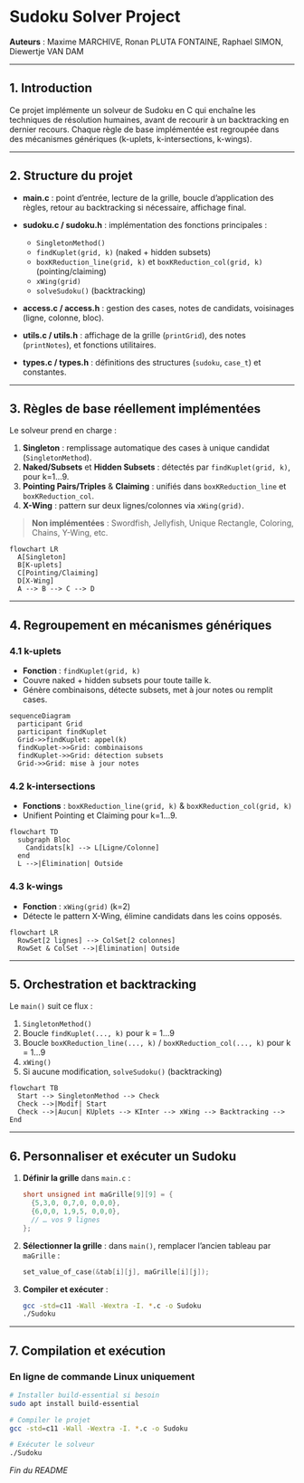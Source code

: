 # Sudoku Solver Project

**Auteurs** : Maxime MARCHIVE, Ronan PLUTA FONTAINE, Raphael SIMON, Diewertje VAN DAM 

---

## 1. Introduction

Ce projet implémente un solveur de Sudoku en C qui enchaîne les techniques de résolution humaines, avant de recourir à un backtracking en dernier recours. Chaque règle de base implémentée est regroupée dans des mécanismes génériques (k-uplets, k-intersections, k-wings).

---

## 2. Structure du projet

* **main.c** : point d’entrée, lecture de la grille, boucle d’application des règles, retour au backtracking si nécessaire, affichage final.
* **sudoku.c / sudoku.h** : implémentation des fonctions principales :

  * `SingletonMethod()`
  * `findKuplet(grid, k)` (naked + hidden subsets)
  * `boxKReduction_line(grid, k)` et `boxKReduction_col(grid, k)` (pointing/claiming)
  * `xWing(grid)`
  * `solveSudoku()` (backtracking)
* **access.c / access.h** : gestion des cases, notes de candidats, voisinages (ligne, colonne, bloc).
* **utils.c / utils.h** : affichage de la grille (`printGrid`), des notes (`printNotes`), et fonctions utilitaires.
* **types.c / types.h** : définitions des structures (`sudoku`, `case_t`) et constantes.

---

## 3. Règles de base réellement implémentées

Le solveur prend en charge :

1. **Singleton** : remplissage automatique des cases à unique candidat (`SingletonMethod`).
2. **Naked/Subsets** et **Hidden Subsets** : détectés par `findKuplet(grid, k)`, pour k=1…9.
3. **Pointing Pairs/Triples** & **Claiming** : unifiés dans `boxKReduction_line` et `boxKReduction_col`.
4. **X-Wing** : pattern sur deux lignes/colonnes via `xWing(grid)`.

> **Non implémentées** : Swordfish, Jellyfish, Unique Rectangle, Coloring, Chains, Y-Wing, etc.

```mermaid
flowchart LR
  A[Singleton]
  B[K-uplets]
  C[Pointing/Claiming]
  D[X-Wing]
  A --> B --> C --> D
```

---

## 4. Regroupement en mécanismes génériques

### 4.1 k-uplets

* **Fonction** : `findKuplet(grid, k)`
* Couvre naked + hidden subsets pour toute taille k.
* Génère combinaisons, détecte subsets, met à jour notes ou remplit cases.

```mermaid
sequenceDiagram
  participant Grid
  participant findKuplet
  Grid->>findKuplet: appel(k)
  findKuplet->>Grid: combinaisons
  findKuplet->>Grid: détection subsets
  Grid->>Grid: mise à jour notes
```

### 4.2 k-intersections

* **Fonctions** : `boxKReduction_line(grid, k)` & `boxKReduction_col(grid, k)`
* Unifient Pointing et Claiming pour k=1…9.

```mermaid
flowchart TD
  subgraph Bloc
    Candidats[k] --> L[Ligne/Colonne]
  end
  L -->|Élimination| Outside
```

### 4.3 k-wings

* **Fonction** : `xWing(grid)` (k=2)
* Détecte le pattern X-Wing, élimine candidats dans les coins opposés.

```mermaid
flowchart LR
  RowSet[2 lignes] --> ColSet[2 colonnes]
  RowSet & ColSet -->|Élimination| Outside
```

---

## 5. Orchestration et backtracking

Le `main()` suit ce flux :

1. `SingletonMethod()`
2. Boucle `findKuplet(..., k)` pour k = 1…9
3. Boucle `boxKReduction_line(..., k)` / `boxKReduction_col(..., k)` pour k = 1…9
4. `xWing()`
5. Si aucune modification, `solveSudoku()` (backtracking)

```mermaid
flowchart TB
  Start --> SingletonMethod --> Check
  Check -->|Modif| Start
  Check -->|Aucun| KUplets --> KInter --> xWing --> Backtracking --> End
```

---

## 6. Personnaliser et exécuter un Sudoku

1. **Définir la grille** dans `main.c` :

   ```c
   short unsigned int maGrille[9][9] = {
     {5,3,0, 0,7,0, 0,0,0},
     {6,0,0, 1,9,5, 0,0,0},
     // … vos 9 lignes
   };
   ```

2. **Sélectionner la grille** : dans `main()`, remplacer l’ancien tableau par `maGrille` :

   ```c
   set_value_of_case(&tab[i][j], maGrille[i][j]);
   ```

3. **Compiler et exécuter** :

   ```bash
   gcc -std=c11 -Wall -Wextra -I. *.c -o Sudoku
   ./Sudoku
   ```

---

## 7. Compilation et exécution

### En ligne de commande Linux uniquement

```bash
# Installer build-essential si besoin
sudo apt install build-essential

# Compiler le projet
gcc -std=c11 -Wall -Wextra -I. *.c -o Sudoku

# Exécuter le solveur
./Sudoku
```

*Fin du README*
